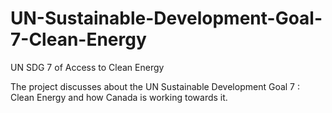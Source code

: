 # UN-Sustainable-Development-Goal-7-Clean-Energy
UN SDG 7 of Access to Clean Energy

The project discusses about the UN Sustainable Development Goal 7 : Clean Energy and how Canada is working towards it.
